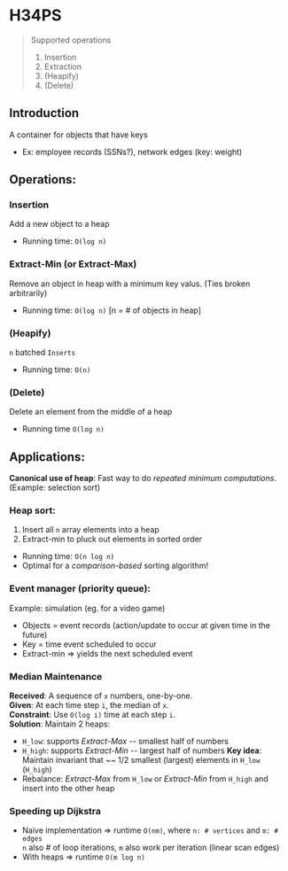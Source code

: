 # H34PS
> Supported operations
> 1. Insertion
> 2. Extraction
> 3. (Heapify)
> 4. (Delete)

## Introduction
A container for objects that have keys
  - Ex: employee records (SSNs?), network edges (key: weight)

## Operations:
### Insertion
Add a new object to a heap
- Running time: `O(log n)`

### Extract-Min (or Extract-Max)
Remove an object in heap with a minimum key valus. (Ties broken arbitrarily)
- Running time: `O(log n)` [n = # of objects in heap]

### (Heapify)
`n` batched `Inserts`
- Running time: `O(n)`

### (Delete)
Delete an element from the middle of a heap
- Running time `O(log n)`

## Applications:
**Canonical use of heap**: Fast way to do *repeated minimum computations*.
(Example: selection sort)

### Heap sort:
1. Insert all `n` array elements into a heap
2. Extract-min to pluck out elements in sorted order
- Running time: `O(n log n)`
- Optimal for a *comparison-based* sorting algorithm!

### Event manager (priority queue):
Example: simulation (eg. for a video game)
- Objects = event records (action/update to occur at given time in the future)
- Key = time event scheduled to occur
- Extract-min ⇒ yields the next scheduled event

### Median Maintenance
**Received**: A sequence of `x` numbers, one-by-one.  
**Given**: At each time step `i`, the median of `x`.  
**Constraint**: Use `O(log i)` time at each step `i`.  
**Solution**: Maintain 2 heaps:
- `H_low`: supports *Extract-Max* -- smallest half of numbers
- `H_high`: supports *Extract-Min* -- largest half of numbers
**Key idea**: Maintain invariant that ~~ 1/2 smallest (largest) elements in 
`H_low` (`H_high`)
- Rebalance: *Extract-Max* from `H_low` or *Extract-Min* from `H_high` and
  insert into the other heap

### Speeding up Dijkstra
- Naive implementation ⇒ runtime `O(nm)`, where `n: # vertices` and `m: # edges`  
  `n` also # of loop iterations, `m` also work per iteration (linear scan edges)
- With heaps ⇒ runtime `O(m log n)`
